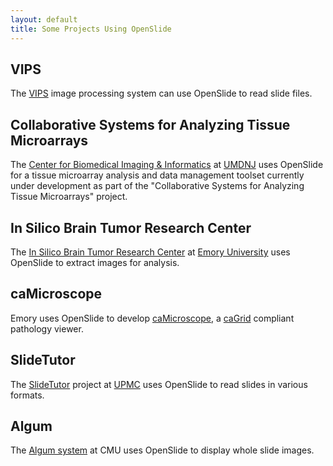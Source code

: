 ```yaml
---
layout: default
title: Some Projects Using OpenSlide
---
```


VIPS
----

The [VIPS][11] image processing system can use OpenSlide to read
slide files.

[11]: http://www.vips.ecs.soton.ac.uk/

Collaborative Systems for Analyzing Tissue Microarrays
------------------------------------------------------

The [Center for Biomedical Imaging & Informatics][1] at
[UMDNJ][2] uses OpenSlide for a tissue microarray
analysis and data management toolset currently under development as
part of the "Collaborative Systems for Analyzing Tissue Microarrays"
project.

[1]: http://pleiad.umdnj.edu/CBII/index.html
[2]: http://www.umdnj.edu/


In Silico Brain Tumor Research Center
-------------------------------------

The [In Silico Brain Tumor Research Center][5] at [Emory University][3]
uses OpenSlide to extract images for analysis.

[3]: http://www.emory.edu/
[5]: https://wiki.nci.nih.gov/pages/viewpage.action?pageId=21698609


caMicroscope
------------

Emory uses OpenSlide to develop [caMicroscope][6], a [caGrid][7]
compliant pathology viewer.

[6]: https://cabig.nci.nih.gov/tools/caMicroscope
[7]: http://cagrid.org/


SlideTutor
----------

The [SlideTutor][8] project at [UPMC][9] uses
OpenSlide to read slides in various formats.

[8]: http://slidetutor.upmc.edu/
[9]: http://www.upmc.edu/


Algum
-----

The [Algum system][10] at CMU uses OpenSlide to display whole slide
images.

[10]: http://algum.cs.cmu.edu/

